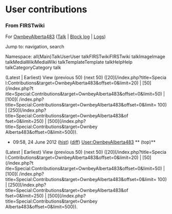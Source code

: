 

# User contributions

### From FIRSTwiki

For [OwnbeyAlberta483](/index.php/User:OwnbeyAlberta483
"User:OwnbeyAlberta483" )
([Talk](/index.php?title=User_talk:OwnbeyAlberta483&action=edit "User
talk:OwnbeyAlberta483" ) | [Block
log](/index.php?title=Special:Log&type=block&page=User:OwnbeyAlberta483
"Special:Log" ) | [Logs](/index.php?title=Special:Log&user=OwnbeyAlberta483
"Special:Log" ))

Jump to: navigation, search

Namespace:  all(Main)TalkUserUser talkFIRSTwikiFIRSTwiki talkImageImage
talkMediaWikiMediaWiki talkTemplateTemplate talkHelpHelp talkCategoryCategory
talk

(Latest | Earliest) View (previous 50) (next 50) ([20](/index.php?title=Specia
l:Contributions&target=OwnbeyAlberta483&offset=0&limit=20) | [50](/index.php?t
itle=Special:Contributions&target=OwnbeyAlberta483&offset=0&limit=50) | [100](
/index.php?title=Special:Contributions&target=OwnbeyAlberta483&offset=0&limit=
100) | [250](/index.php?title=Special:Contributions&target=OwnbeyAlberta483&of
fset=0&limit=250) | [500](/index.php?title=Special:Contributions&target=Ownbey
Alberta483&offset=0&limit=500)).

  * 09:58, 24 June 2012 ([hist](/index.php?title=User:OwnbeyAlberta483&action=history "User:OwnbeyAlberta483" )) ([diff](/index.php?title=User:OwnbeyAlberta483&diff=prev&oldid=165098 "User:OwnbeyAlberta483" )) [User:OwnbeyAlberta483](/index.php/User:OwnbeyAlberta483 "User:OwnbeyAlberta483" ) ** (top)**

(Latest | Earliest) View (previous 50) (next 50) ([20](/index.php?title=Specia
l:Contributions&target=OwnbeyAlberta483&offset=0&limit=20) | [50](/index.php?t
itle=Special:Contributions&target=OwnbeyAlberta483&offset=0&limit=50) | [100](
/index.php?title=Special:Contributions&target=OwnbeyAlberta483&offset=0&limit=
100) | [250](/index.php?title=Special:Contributions&target=OwnbeyAlberta483&of
fset=0&limit=250) | [500](/index.php?title=Special:Contributions&target=Ownbey
Alberta483&offset=0&limit=500)).

